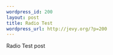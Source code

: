 ```yaml
--- 
wordpress_id: 200
layout: post
title: Radio Test
wordpress_url: http://jevy.org/?p=200
---
```

Radio Test post
